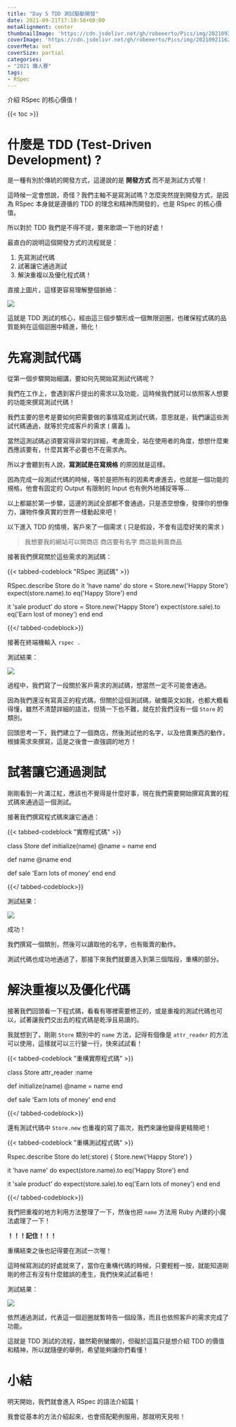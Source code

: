 ```yaml
---
title: "Day 5 TDD 測試驅動開發"
date: 2021-09-21T17:10:58+08:00
metaAlignment: center
thumbnailImage: 'https://cdn.jsdelivr.net/gh/robeeerto/Pics/img/202109211620030.png'
coverImage: 'https://cdn.jsdelivr.net/gh/robeeerto/Pics/img/202109211620030.png' 
coverMeta: out
coverSize: partial
categories:
- "2021 鐵人賽"
tags:
- RSpec
---
```


介紹 RSpec 的核心價值！
<!--more-->
{{< toc >}}

# 什麼是 TDD (Test-Driven Development) ?

是一種有別於傳統的開發方式，這邊說的是 **開發方式** 而不是測試方式喔！

這時候一定會想說，奇怪？我們主軸不是寫測試嗎？怎麼突然提到開發方式，是因為 RSpec 本身就是遵循的 TDD 的理念和精神而開發的，也是 RSpec 的核心價值。

所以對於 TDD 我們是不得不提，要來歌頌一下他的好處！

最直白的說明這個開發方式的流程就是：

1. 先寫測試代碼
2. 試著讓它通過測試
3. 解決重複以及優化程式碼！

直接上圖片，這樣更容易理解整個脈絡：

![](https://cdn.jsdelivr.net/gh/robeeerto/Pics/img/202109211717219.png)

這就是 TDD 測試的核心，經由這三個步驟形成一個無限迴圈，也確保程式碼的品質能夠在這個迴圈中精進，簡化！

# 先寫測試代碼

從第一個步驟開始細講，要如何先開始寫測試代碼呢？

我們在工作上，會遇到客戶提出的需求以及功能，這時候我們就可以依照客人想要的功能來撰寫測試代碼！

我們主要的思考是要如何把需要做的事情寫成測試代碼，意思就是，我們讓這些測試代碼通過，就等於完成客戶的需求 ( 廣義 )。

當然這測試碼必須要寫得非常的詳細，考慮周全，站在使用者的角度，想想什麼東西應該要有，什麼其實不必要也不在需求內。

所以才會聽到有人說，**寫測試是在寫規格** 的原因就是這樣。

因為完成一段測試代碼的時候，等於是把所有的因素考慮進去，也就是一個功能的規格，他會有固定的 Output 有限制的 Input 也有例外地捕捉等等...

以上都屬於第一步驟，這邊的測試全部都不會通過，只是憑空想像，發揮你的想像力，讓物件像真實的世界一樣動起來吧！

以下進入 TDD 的情境，客戶來了一個需求 ( 只是假設，不會有這麼好笑的需求 )

> 我想要我的網站可以開商店
> 商店要有名字
> 商店能夠賣商品

接著我們撰寫關於這些需求的測試碼：

{{< tabbed-codeblock "RSpec 測試碼" >}}
<!-- tab ruby -->
RSpec.describe Store do
  it 'have name' do
    store = Store.new('Happy Store')
    expect(store.name).to eq('Happy Store')
  end
  
  it 'sale product' do
    store = Store.new('Happy Store')
    expect(store.sale).to eq('Earn lost of money')
  end
end
<!-- endtab -->
{{</ tabbed-codeblock>}}

接著在終端機輸入 `rspec .`

測試結果：

![](https://cdn.jsdelivr.net/gh/robeeerto/Pics/img/202109211718113.png)


過程中，我們寫了一段關於客戶需求的測試碼，想當然一定不可能會通過。

因為我們還沒有寫真正的程式碼，但關於這個測試碼，破爛英文如我，也都大概看得懂，雖然不清楚詳細的語法，但猜一下也不難，就在於我們沒有一個 `Store` 的類別。

回頭思考一下，我們建立了一個商店，然後測試他的名字，以及他賣東西的動作，根據需求來撰寫，這是之後會一直強調的地方！

# 試著讓它通過測試

剛剛看到一片滿江紅，應該也不覺得是什麼好事，現在我們需要開始撰寫真實的程式碼來通過這一個測試。

接著我們撰寫程式碼來讓它通過：

{{< tabbed-codeblock "實際程式碼" >}}
<!-- tab ruby -->
class Store
  def initialize(name)
    @name = name
  end
  
  def name
    @name
  end
  
  def sale
    'Earn lots of money'
  end
end
<!-- endtab -->
{{</ tabbed-codeblock>}}

測試結果：

![](https://cdn.jsdelivr.net/gh/robeeerto/Pics/img/202109211719016.png)


成功！

我們撰寫一個類別，然後可以讀取他的名字，也有販賣的動作。

測試代碼也成功地通過了，那接下來我們就要進入到第三個階段，重構的部分。

# 解決重複以及優化代碼

接著我們回頭看一下程式碼，看看有哪裡需要修正的，或是重複的測試代碼也可以，試著讓我們交出去的程式碼是乾淨且易讀的。

我就想到了，剛剛 `Store` 類別中的 `name` 方法，記得有個像是 `attr_reader` 的方法可以使用，這樣就可以三行變一行，快來試試看！

{{< tabbed-codeblock "重構實際程式碼" >}}
<!-- tab ruby -->
class Store
  attr_reader :name
  
  def initialize(name)
    @name = name
  end
  
  def sale
    'Earn lots of money'
  end
end
<!-- endtab -->
{{</ tabbed-codeblock>}}

還有測試代碼中 `Store.new` 也重複的寫了兩次，我們來讓他變得更精簡吧！

{{< tabbed-codeblock "重構測試程式碼" >}}
<!-- tab ruby -->
Rspec.describe Store do
  let(:store) { Store.new('Happy Store') }
  
  it 'have name' do
    expect(store.name).to eq('Happy Store')
  end
  
  it 'sale product' do
    expect(store.sale).to eq('Earn lots of money')
  end
end
<!-- endtab -->
{{</ tabbed-codeblock>}}

我們把重複的地方利用方法整理了一下，然後也把 `name` 方法用 Ruby
內建的小魔法處理了一下！

**！！！記住！！！**

重構結束之後也記得要在測試一次喔！

這時候寫測試的好處就來了，當你在重構代碼的時候，只要輕輕一按，就能知道剛剛的修正有沒有什麼錯誤的產生，我們快來試試看吧！

測試結果：

![](https://cdn.jsdelivr.net/gh/robeeerto/Pics/img/202109211719016.png)


依然通過測試，代表這一個迴圈就暫時告一個段落，而且也依照客戶的需求完成了功能。

這就是 TDD 測試的流程，雖然範例蠻爛的，但礙於這篇只是想介紹 TDD 的價值和精神，所以就隨便的舉例，希望能夠讓你們看懂！

# 小結

明天開始，我們就會進入 RSpec 的語法介紹篇！

我會從基本的方法介紹起來，也會搭配範例服用，那就明天見啦！





